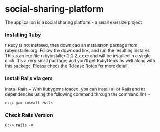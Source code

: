 # social-sharing-platform
The application is a social sharing platform - a small exersize project

### Installing Ruby
f Ruby is not installed, then download an installation package from rubyinstaller.org. Follow the download link, and run the resulting installer. This is an exe file rubyinstaller-2.2.2.x.exe and will be installed in a single click. It's a very small package, and you'll get RubyGems as well along with this package. Please check the Release Notes for more detail.
### Install Rails via gem
Install Rails − With Rubygems loaded, you can install all of Rails and its dependencies using the following command through the command line −
```
C:\> gem install rails
```
### Check Rails Version
```
C:\> rails -v
```
